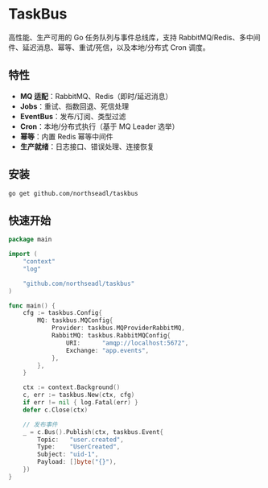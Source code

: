 # TaskBus

高性能、生产可用的 Go 任务队列与事件总线库，支持 RabbitMQ/Redis、多中间件、延迟消息、幂等、重试/死信，以及本地/分布式 Cron 调度。

## 特性

- **MQ 适配**：RabbitMQ、Redis（即时/延迟消息）
- **Jobs**：重试、指数回退、死信处理
- **EventBus**：发布/订阅、类型过滤
- **Cron**：本地/分布式执行（基于 MQ Leader 选举）
- **幂等**：内置 Redis 幂等中间件
- **生产就绪**：日志接口、错误处理、连接恢复

## 安装

```bash
go get github.com/northseadl/taskbus
```

## 快速开始

```go
package main

import (
    "context"
    "log"

    "github.com/northseadl/taskbus"
)

func main() {
    cfg := taskbus.Config{
        MQ: taskbus.MQConfig{
            Provider: taskbus.MQProviderRabbitMQ,
            RabbitMQ: taskbus.RabbitMQConfig{
                URI:      "amqp://localhost:5672",
                Exchange: "app.events",
            },
        },
    }

    ctx := context.Background()
    c, err := taskbus.New(ctx, cfg)
    if err != nil { log.Fatal(err) }
    defer c.Close(ctx)

    // 发布事件
    _ = c.Bus().Publish(ctx, taskbus.Event{
        Topic:   "user.created",
        Type:    "UserCreated",
        Subject: "uid-1",
        Payload: []byte("{}"),
    })
}
```